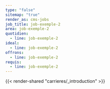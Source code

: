 ```yaml
---
type: "false"
sitemap: "true"
render_as: cms-jobs
job_title: job-exemple-2
area: job-exemple-2
quotidien:
  - line: job-exemple-2
ideal:
  - line: job-exemple-2
offrons:
  - line: job-exemple-2
requis:
  - line: job-exemple-2
---
```

{{< render-shared "carrieres/_introduction" >}}